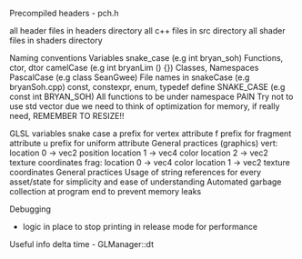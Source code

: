 Precompiled headers - pch.h

all header files in headers directory all c++ files in src directory all shader files in shaders directory

Naming conventions
Variables snake_case (e.g int bryan_soh)
Functions, ctor, dtor camelCase (e.g int bryanLim () {})
Classes, Namespaces PascalCase (e.g class SeanGwee)
File names in snakeCase (e.g bryanSoh.cpp)
const, constexpr, enum, typedef define SNAKE_CASE (e.g const int BRYAN_SOH)
All functions to be under namespace PAIN
Try not to use std vector due we need to think of optimization for memory, if really need, REMEMBER TO RESIZE!!


GLSL
variables snake case
a prefix for vertex attribute
f prefix for fragment attribute
u prefix for uniform attribute
General practices (graphics)
vert:
location 0 -> vec2 position
location 1 -> vec4 color
location 2 -> vec2 texture coordinates
frag:
location 0 -> vec4 color
location 1 -> vec2 texture coordinates
General practices
Usage of string references for every asset/state for simplicity and ease of understanding
Automated garbage collection at program end to prevent memory leaks

Debugging
- logic in place to stop printing in release mode for performance

Useful info
delta time - GLManager::dt